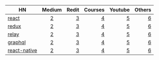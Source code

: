  
 
 
 
 
 
 
 | HN        | Medium         | Redit  |  Courses  | Youtube | Others |
| ------------- |:-------------:| -----:| -----:|-----:|-----:|
|  [react](https://hn.algolia.com/?query=react&sort=byPopularity&prefix&page=0&dateRange=all&type=story)  | [2]()  | [3]()  | [4]()  |  [5]()    | [6]()  | 
|  [redux](https://hn.algolia.com/?query=redux&sort=byPopularity&prefix&page=0&dateRange=all&type=story)  | [2]()  | [3]()  | [4]()  |   [5]()   | [6]()  | 
|  [relay](https://hn.algolia.com/?query=relay&sort=byPopularity&prefix&page=0&dateRange=all&type=story)  | [2]()  | [3]()  | [4]()  |   [5]()  | [6]()  | 
 |  [graphql](https://hn.algolia.com/?query=graphql&sort=byPopularity&prefix&page=0&dateRange=all&type=story)  | [2]()  | [3]()  | [4]()  |   [5]()  | [6]()  | 
|  [react-native](https://hn.algolia.com/?query=react%20native&sort=byPopularity&prefix&page=0&dateRange=all&type=story)  | [2]()  | [3]()  | [4]()  |   [5]()  | [6]()  | 
